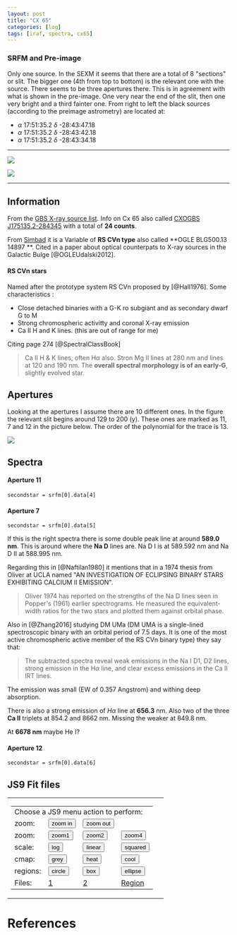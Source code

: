 ```yaml
---
layout: post
title: "CX 65"
categories: [log]
tags: [iraf, spectra, cx65]
---
```


### SRFM and Pre-image

Only one source. In the SEXM it seems that there are a total of 8 "sections" or slit. The bigger one (4th from top to bottom) is the relevant one with the source. There seems to be three apertures there. This is in agreement with what is shown in the pre-image. One very near the end of the slit, then one very bright and a third fainter one. From right to left the black sources (according to the preimage astrometry) are located at:

* $\alpha$ 17:51:35.2  $\delta$  -28:43:47.18
* $\alpha$ 17:51:35.2  $\delta$  -28:43:42.18
* $\alpha$ 17:51:35.2  $\delta$  -28:43:34.18

- - - 


![]({{site.baseurl}}/images/cx65preimage.png)

![]({{site.baseurl}}/images/cx65sexm.png)



- - - 

## Information

From the [GBS X-ray source list](http://vizier.u-strasbg.fr/viz-bin/VizieR?-source=J/ApJS/194/18). Info on Cx 65 also called [CXOGBS J175135.2-284345](http://vizier.u-strasbg.fr/viz-bin/VizieR-5?-ref=VIZ5882891704be&-out.add=.&-source=J/ApJS/194/18/table3&recno=65) with a total of **24 counts**.

From [Simbad](http://simbad.u-strasbg.fr/simbad/sim-id?Ident=%409738333&Name=OGLE%20BLG500.13%20%2014897&submit=submit) it is a Variable of **RS CVn type** also called  **OGLE BLG500.13 14897 **. Cited in a paper about optical counterpats to X-ray sources in the Galactic Bulge  [@OGLEUdalski2012].


#### RS CVn stars

Named after the prototype system RS CVn proposed by [@Hall1976]. Some characteristics :

- Close detached binaries with a G-K ro subgiant and as secondary dwarf G to M
- Strong chromospheric activitty and coronal X-ray emission
- Ca II H and K lines. (this are out of range for me)

Citing page 274 [@SpectralClassBook]

> Ca II H & K lines, often H$\alpha$ also. Stron Mg II lines at 280 nm and lines at 120 and 190 nm. The **overall spectral morphology is of an early-G**, slightly evolved star.  


## Apertures

Looking at the apertures I assume there are 10 different ones. In the figure the relevant slit begins around 129 to 200 (y). These ones are marked as 11, 7 and 12 in the picture below. The order of the polynomial for the trace is 13.  

![]({{site.baseurl}}/images/aperturescx65.png)

## Spectra

#### Aperture 11

`secondstar = srfm[0].data[4]`


<script
    src="{{site.baseurl}}/images/bokehgraphs/spectraap11cx65smooth.js"
    id="3a3a5d06-72bd-4ebd-8e72-f7cc9863f43e"
    data-bokeh-model-id="6c93469a-f249-4eca-84a2-0e6a8e16789a"
    data-bokeh-doc-id="1d4d3d3a-970d-4718-b7c9-cfd3cbddafdf"
></script>


#### Aperture 7

`secondstar = srfm[0].data[5]`




If this is the right spectra there is some double peak line at around **589.0 nm**. This is around where the **Na D** lines are. Na D I is at $589.592$ nm and Na D II at  $588.995$ nm.

Regarding this in [@Naftilan1980] it mentions that in a 1974 thesis from Oliver at UCLA named "AN INVESTIGATION OF ECLIPSING BINARY STARS EXHIBITING CALCIUM II EMISSION". 

> Oliver 1974 has reported on the strengths of the Na D lines seen in Popper's (1961) earlier spectrograms. He measured the equivalent-width ratios for the two stars and plotted them against orbital phase.

Also in [@Zhang2016] studying DM UMa (DM UMA is a single-lined spectroscopic binary with an orbital period of 7.5 days. It is one of the most active chromospheric active member of the RS CVn binary type) they say that:

> The subtracted spectra reveal weak emissions in the Na I D1, D2 lines, strong emission in the H$\alpha$ line, and clear excess emissions in the Ca II IRT lines.

The emission was small (EW of 0.357 Angstrom) and withing deep absorption. 

There is also a strong emission of $H\alpha$ line at **656.3** nm. Also two of the three **Ca II** triplets at 854.2 and 8662 nm. Missing the weaker at 849.8 nm. 

At **6678 nm** maybe He I?

<script
    src="{{site.baseurl}}/images/bokehgraphs/spectraap7cx65smooth.js"
    id="d4354538-aa69-4afc-b989-81cafb03b510"
    data-bokeh-model-id="d245d623-bb1c-4c6d-81aa-3ba11025af9a"
    data-bokeh-doc-id="02906281-210f-412f-9028-4d8aec72a7e7"
></script>


#### Aperture 12

`secondstar = srfm[0].data[6]`
<script
    src="{{site.baseurl}}/images/bokehgraphs/spectraap12cx65smooth.js"
    id="f24d01fb-305e-4a6c-ae74-a38450db00cb"
    data-bokeh-model-id="2da24dad-0d1d-4087-becc-1439b46b0712"
    data-bokeh-doc-id="47ac0e31-cfac-4341-958a-5fb0300d92ee"
></script>


## JS9 Fit files


<!-- TO load at loading time -->
<table cellspacing="15">
<tr valign="bottom">
<td>
<table cellspacing="3">
<tr valign="bottom">
<td colspan="4">
Choose a JS9 menu action to perform:
</td>
</tr>


<tr valign="top">
<td>
zoom:
</td>
<td>
<button id="in" class="zoom2">zoom in</button>
</td>
<td>
<button id="out" class="zoom2">zoom out</button>
</td>
</tr>



<tr valign="top">
<td>
zoom:
</td>
<td>
<button id="z1" class="zoom">zoom1</button>
</td>
<td>
<button id="z2" class="zoom">zoom2</button>
</td>
<td>
<button id="z4" class="zoom">zoom4</button> 
</td>
</tr>

<tr valign="top">
<td>
scale:
</td>
<td>
<button id="log" class="scale">log</button> 
</td>
<td>
<button id="linear" class="scale">linear</button>
</td>
<td>
<button id="squared" class="scale">squared</button>
</td>
</tr>

<tr valign="top">
<td>
cmap:   
</td>
<td>
<button id="grey" class="color">grey</button>
</td>
<td>
<button id="heat" class="color">heat</button>
</td>
<td>
<button id="cool" class="color">cool</button>
</td>
</tr>

<tr valign="top">
<td>
regions:
</td>
<td>
<button id="circle" class="region">circle</button>
</td>
<td>
<button id="box" class="region">box</button>
</td>
<td>
<button id="ellipse" class="region">ellipse</button>
</td>
</tr>

<tr valign="top">
<td>
Files:
</td>
<td>
<a href='javascript:JS9.Load("{{site.baseurl}}/images/fits/preimagecx65.fits", {scale:"log"});'>1</a>
</td>
<td>
<a href='javascript:JS9.Load("{{site.baseurl}}/images/fits/SEXMcx65.fits", {scale:"log"});'>2</a>
</td>
<td>
<a href='javascript:JS9.LoadRegions("{{site.baseurl}}/images/regions/cx65.reg");'>Region</a>
</td>
</tr>

</table>

<td>
<div class="JS9Panner" data-width="200px" data-height="200px"></div>
</td>

</tr>
</table>

<div class="JS9"></div>
</div>
<script type="text/javascript">
var click;
if( "ontouchstart" in document.documentElement ){
  click = "touchstart";
} else {
  click = "click";
}
$(".zoom").on(click, function(evt){
  var s = $(evt.currentTarget).attr("id");
  JS9.SetZoom(s.charAt(1));
  return false;
});

$(".zoom2").on(click, function(evt){
  var s = $(evt.currentTarget).attr("id");
  var s2 = "|1"
  JS9.SetZoom(s.concat(s2));
  return false;
});

$(".scale").on(click, function(evt){
  var s = $(evt.currentTarget).attr("id");
  JS9.SetScale(s);
  return false;
});
$(".color").on(click, function(evt){
  var s = $(evt.currentTarget).attr("id");
  JS9.SetColormap(s);
  return false;
});
$(".region").on(click, function(evt){
  var s = $(evt.currentTarget).attr("id");
  JS9.AddRegions(s);
  return false;
});
JS9.Panner.HTML = "";
</script>



<script type="text/javascript">
   function downloadJSAtOnload() {
   JS9.Preload('{{site.baseurl}}/images/fits/preimagecx65.fits',{scale:'log'})
 }
  if (window.addEventListener)
      window.addEventListener("load", downloadJSAtOnload, false);
  else if (window.attachEvent)
      window.attachEvent("onload", downloadJSAtOnload);
  else window.onload = downloadJSAtOnload;
</script>

<div class="JS9Console" id="JS9Console" ></div>




# References

